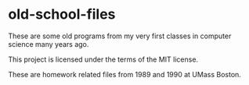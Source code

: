 # old-school-files
These are some old programs from my very first classes in computer science many years ago.

This project is licensed under the terms of the MIT license.

These are homework related files from 1989 and 1990 at UMass Boston.
